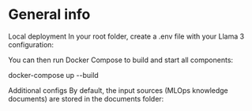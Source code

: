 # General info

Local deployment
In your root folder, create a .env file with your Llama 3 configuration:

You can then run Docker Compose to build and start all components:

docker-compose up --build

Additional configs
By default, the input sources (MLOps knowledge documents) are stored in the documents folder:

